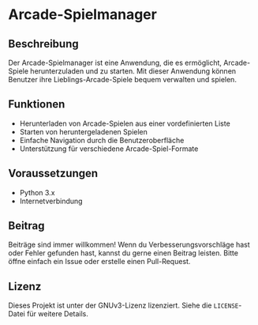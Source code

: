 # Arcade-Spielmanager

## Beschreibung
Der Arcade-Spielmanager ist eine Anwendung, die es ermöglicht, Arcade-Spiele herunterzuladen und zu starten. Mit dieser Anwendung können Benutzer ihre Lieblings-Arcade-Spiele bequem verwalten und spielen.

## Funktionen
- Herunterladen von Arcade-Spielen aus einer vordefinierten Liste
- Starten von heruntergeladenen Spielen
- Einfache Navigation durch die Benutzeroberfläche
- Unterstützung für verschiedene Arcade-Spiel-Formate

## Voraussetzungen
- Python 3.x
- Internetverbindung

## Beitrag
Beiträge sind immer willkommen! Wenn du Verbesserungsvorschläge hast oder Fehler gefunden hast, kannst du gerne einen Beitrag leisten. Bitte öffne einfach ein Issue oder erstelle einen Pull-Request.

## Lizenz
Dieses Projekt ist unter der GNUv3-Lizenz lizenziert. Siehe die `LICENSE`-Datei für weitere Details.
